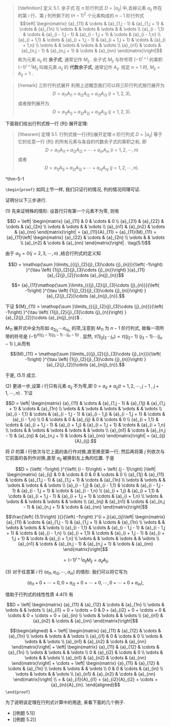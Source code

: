 
> [!definition] 定义 5.1. 余子式
> 在 $n$ 阶行列式 $D = \left| {a}_{ij}\right|$ 中,去掉元素 ${a}_{ij}$ 所在的第 $i$ 行、第 $j$ 列所剩下的 ${\left( n - 1\right) }^{2}$ 个元素构成的 $n - 1$ 阶行列式
> $$\left| \begin{matrix} {a}_{11} & \cdots & {a}_{1,j - 1} & {a}_{1,j + 1} & \cdots & {a}_{1n} \\ \vdots & & \vdots & \vdots & & \vdots \\ {a}_{i - 1,1} & \cdots & {a}_{i - 1,j - 1} & {a}_{i - 1,j + 1} & \cdots & {a}_{i - 1,n} \\ {a}_{i + 1,1} & \cdots & {a}_{i + 1,j - 1} & {a}_{i + 1,j + 1} & \cdots & {a}_{i + 1,n} \\ \vdots & & \vdots & \vdots & & \vdots \\ {a}_{n1} & \cdots & {a}_{n,j - 1} & {a}_{n,j + 1} & \cdots & {a}_{nn} \end{matrix}\right|$$
> 称为元素 ${a}_{ij}$ 的 **余子式**, 通常记作 ${M}_{ij}$ . 
> 余子式 ${M}_{ij}$ 与符号项 ${\left( -1\right) }^{i + j}$ 的乘积 ${\left( -1\right) }^{i + j}{M}_{ij}$ 叫做元素 ${a}_{ij}$ 的 **代数余子式**, 通常记作 ${A}_{ij}$. 
> 规定 $n = 1$ 时, ${M}_{ij} = {A}_{ij} = 1$ .

> [!remark] 三阶行列式展开
> 利用上述概念我们可以将三阶行列式按行展开为
> $$D = {a}_{i1}{A}_{i1} + {a}_{i2}{A}_{i2} + {a}_{i3}{A}_{i3}\;\left( {i = 1,2,3}\right) ,$$
> 或者按列展开为
> $$D = {a}_{1j}{A}_{1j} + {a}_{2j}{A}_{2j} + {a}_{3j}{A}_{3j}\;\left( {j = 1,2,3}\right) .$$

下面我们给出行列式按一行 (列) 展开定理:

> [!theorem] 定理 5.1. 行列式按一行(列)展开定理
> $n$ 阶行列式 $D = \left| {a}_{ij}\right|$ 等于它的任意一行 (列) 的所有元素与各自的代数余子式的乘积之和, 即
> $$D = {a}_{i1}{A}_{i1} + {a}_{i2}{A}_{i2} + \cdots + {a}_{in}{A}_{in}\;\left( {i = 1,2,\cdots ,n}\right)$$
> 或者
> $$D = {a}_{1j}{A}_{1j} + {a}_{2j}{A}_{2j} + \cdots + {a}_{nj}{A}_{nj}\;\left( {j = 1,2,\cdots ,n}\right) .$$

^thm-5-1

`\begin{proof}`
如同上节一样, 我们只证行的情况, 列的情况同理可证.

证明分以下三步进行.

\(1\) 先来证特殊的情形: 设首行只有第一个元素不为零, 则有

$$D = \left| \begin{matrix} {a}_{11} & 0 & \cdots & 0 \\ {a}_{21} & {a}_{22} & \cdots & {a}_{2n} \\ \vdots & \vdots & & \vdots \\ {a}_{n1} & {a}_{n2} & \cdots & {a}_{nn} \end{matrix}\right| = {a}_{11}{A}_{11} = {a}_{11}{M}_{11} = {a}_{11}\left| \begin{matrix} {a}_{22} & \cdots & {a}_{2n} \\ \vdots & & \vdots \\ {a}_{n2} & \cdots & {a}_{nn} \end{matrix}\right| . \tag{5.1}$$

由于 ${a}_{1j} = 0\left( {j = 2,3,\cdots ,n}\right)$ ,结合行列式的定义知

$$D = \mathop{\sum }\limits_{{{j}_{2}{j}_{3}\cdots {j}_{n}}}{\left( -1\right) }^{\tau \left( {1{j}_{2}{j}_{3}\cdots {j}_{n}}\right) }{a}_{11}{a}_{2{j}_{2}}\cdots {a}_{n{j}_{n}}$$

$$= {a}_{11}\mathop{\sum }\limits_{{{j}_{2}{j}_{3}\cdots {j}_{n}}}{\left( -1\right) }^{\tau \left( {1{j}_{2}{j}_{3}\cdots {j}_{n}}\right) }{a}_{2{j}_{2}}\cdots {a}_{n{j}_{n}}.$$

下证
${M}_{11} = \mathop{\sum }\limits_{{{j}_{2}{j}_{3}\cdots {j}_{n}}}{\left( -1\right) }^{\tau \left( {1{j}_{2}{j}_{3}\cdots {j}_{n}}\right) }{a}_{2{j}_{2}}\cdots {a}_{n{j}_{n}}$
.

${M}_{11}$ 展开式中全为形如 ${a}_{2{j}_{2}}\cdots {a}_{n{j}_{n}}$
的项,注意到 ${M}_{11}$ 为 $n - 1$ 阶行列式, 故每一项所带的符号是
${\left( -1\right) }^{\tau \left( {\left( {{j}_{2} - 1}\right) \left( {{j}_{3} - 1}\right) \cdots \left( {{j}_{n} - 1}\right) }\right) }$
. 显然,
$\tau \left( {1{j}_{2}{j}_{3}\cdots {j}_{n}}\right) = \tau \left( \left( {{j}_{2} - }\right. \right.$ 1)
$\left( {{j}_{3} - 1}\right) \cdots \left( {{j}_{n} - 1}\right)$
),从而有

$${M}_{11} = \mathop{\sum }\limits_{{{j}_{2}{j}_{3}\cdots {j}_{n}}}{\left( -1\right) }^{\tau \left( {1{j}_{2}{j}_{3}\cdots {j}_{n}}\right) }{a}_{2{j}_{2}}\cdots {a}_{n{j}_{n}}.$$

于是, (5.1) 成立.

\(2\) 更进一步,设第 $i$ 行只有元素 ${a}_{ij}$ 不为零,即
$0 = {a}_{it} \neq {a}_{ij}(t = 1,2,\cdots ,j - 1$ , $j + 1,\cdots ,n)$
. 下证

$$D = \left| \begin{matrix} {a}_{11} & \cdots & {a}_{1,j - 1} & {a}_{1j} & {a}_{1,j + 1} & \cdots & {a}_{1n} \\ \vdots & & \vdots & \vdots & \vdots & & \vdots \\ {a}_{i - 1,1} & \cdots & {a}_{i - 1,j - 1} & {a}_{i - 1,j} & {a}_{i - 1,j + 1} & \cdots & {a}_{i - 1,n} \\ 0 & \cdots & 0 & {a}_{ij} & 0 & \cdots & 0 \\ {a}_{i + 1,1} & \cdots & {a}_{i + 1,j - 1} & {a}_{i + 1,j} & {a}_{i + 1,j + 1} & \cdots & {a}_{i + 1,n} \\ \vdots & & \vdots & \vdots & \vdots & & \vdots \\ {a}_{n1} & \cdots & {a}_{n,j - 1} & {a}_{nj} & {a}_{n,j + 1} & \cdots & {a}_{nn} \end{matrix}\right| = {a}_{ij}{A}_{ij}.$$

将 $D$ 的第 $i$ 行依次与它上面的各行作对换,直至换至第一行; 然后再将第
$j$ 列依次与它前面的各列作对换,直至 ${a}_{ij}$ 被换到左上角的位置. 于是

$$D = {\left( -1\right) }^{\left( {i - 1}\right) + \left( {j - 1}\right) }\left| \begin{matrix} {a}_{ij} & 0 & \cdots & 0 & 0 & \cdots & 0 \\ {a}_{1j} & {a}_{11} & \cdots & {a}_{1,j - 1} & {a}_{1,j + 1} & \cdots & {a}_{1n} \\ \vdots & \vdots & & \vdots & \vdots & & \vdots \\ {a}_{i - 1,j} & {a}_{i - 1,1} & \cdots & {a}_{i - 1,j - 1} & {a}_{i - 1,j + 1} & \cdots & {a}_{i - 1,n} \\ {a}_{i + 1,j} & {a}_{i + 1,1} & \cdots & {a}_{i + 1,j - 1} & {a}_{i + 1,j + 1} & \cdots & {a}_{i + 1,n} \\ \vdots & \vdots & & \vdots & \vdots & & \vdots \\ {a}_{nj} & {a}_{n1} & \cdots & {a}_{n,j - 1} & {a}_{n,j + 1} & \cdots & {a}_{nn} \end{matrix}\right|$$

$$\frac{\left( {5.1}\right) }{}{\left( -1\right) }^{i + j}{a}_{ij}\left| \begin{matrix} {a}_{11} & \cdots & {a}_{1,j - 1} & {a}_{1,j + 1} & \cdots & {a}_{1n} \\ \vdots & & \vdots & \vdots & & \vdots \\ {a}_{i - 1,1} & \cdots & {a}_{i - 1,j - 1} & {a}_{i - 1,j + 1} & \cdots & {a}_{i - 1,n} \\ {a}_{i + 1,1} & \cdots & {a}_{i + 1,j - 1} & {a}_{i + 1,j + 1} & \cdots & {a}_{i + 1,n} \\ \vdots & & \vdots & \vdots & & \vdots \\ {a}_{n1} & \cdots & {a}_{n,j - 1} & {a}_{n,j + 1} & \cdots & {a}_{nn} \end{matrix}\right|$$

$$= {\left( -1\right) }^{i + j}{a}_{ij}{M}_{ij} = {a}_{ij}{A}_{ij}.$$

\(3\) 对于任意第 $i$ 行
$\left( {{a}_{i1},{a}_{i2},\cdots ,{a}_{in}}\right)$ 的情形:
我们可以将它写为

$$\left( {{a}_{i1} + 0 + \cdots + 0,0 + {a}_{i2} + 0 + \cdots + 0,\cdots ,0 + \cdots + 0 + {a}_{in}}\right) ,$$

借助于行列式的线性性质 ${4.4}\left( 1\right)$ 有

$$D = \left| \begin{matrix} {a}_{11} & {a}_{12} & \cdots & {a}_{1n} \\ \vdots & \vdots & & \vdots \\ {a}_{i1} + 0 + \cdots + 0 & 0 + {a}_{i2} + 0 + \cdots + 0 & \cdots & 0 + \cdots + 0 + {a}_{in} \\ \vdots & \vdots & & \vdots \\ {a}_{n1} & {a}_{n2} & \cdots & {a}_{nn} \end{matrix}\right|$$

$$\begin{aligned} & = \left| \begin{matrix} {a}_{11} & {a}_{12} & \cdots & {a}_{1n} \\ \vdots & \vdots & & \vdots \\ {a}_{i1} & 0 & \cdots & 0 \\ \vdots & \vdots & & \vdots \\ {a}_{n1} & {a}_{n2} & \cdots & {a}_{nn} \end{matrix}\right| + \left| \begin{matrix} {a}_{11} & {a}_{12} & \cdots & {a}_{1n} \\ \vdots & \vdots & & \vdots \\ 0 & {a}_{i2} & \cdots & 0 \\ \vdots & \vdots & & \vdots \\ {a}_{n1} & {a}_{n2} & \cdots & {a}_{nn} \end{matrix}\right| + \cdots + \left| \begin{matrix} {a}_{11} & {a}_{12} & \cdots & {a}_{1n} \\ \vdots & \vdots & & \vdots \\ 0 & 0 & \cdots & {a}_{in} \\ \vdots & \vdots & & \vdots \\ {a}_{n1} & {a}_{n2} & \cdots & {a}_{nn} \end{matrix}\right| \\ = & {a}_{i1}{A}_{i1} + {a}_{i2}{A}_{i2} + \cdots + {a}_{in}{A}_{in}. \end{aligned}$$
`\end{proof}`

为了说明该定理在行列式计算中的用途, 来看下面的几个例子. 
- [[例题 5.1]]
- [[例题 5.2]]
